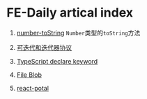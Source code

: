 # FE-Daily artical index

1. [number-toString](./number-toString.md) `Number`类型的`toString`方法

2. [可迭代和迭代器协议]('./js-iterator.md')

3. [TypeScript declare keyword]('./TypeScript-declare-keyword.md')

4. [File Blob]('./File-Blob.md')

5. [react-potal]('./react-portal.md')
